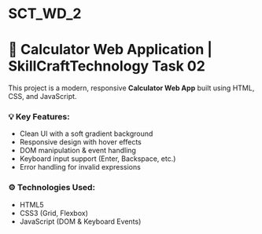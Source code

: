 # SCT_WD_2

# 🧮 Calculator Web Application | SkillCraftTechnology Task 02 

This project is a modern, responsive **Calculator Web App** built using HTML, CSS, and JavaScript.

### 💡 Key Features:
- Clean UI with a soft gradient background
- Responsive design with hover effects
- DOM manipulation & event handling
- Keyboard input support (Enter, Backspace, etc.)
- Error handling for invalid expressions

### ⚙️ Technologies Used:
- HTML5
- CSS3 (Grid, Flexbox)
- JavaScript (DOM & Keyboard Events)
